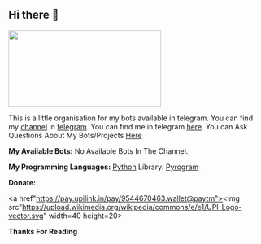 ## Hi there 👋

<img src="https://te.legra.ph/file/d33916d8cc33ff5cd7056.jpg" width=300 height=150>

This is a little organisation for my bots available in telegram. You can find my [channel](https://thehtmluser.t.me) in [telegram](telegram.org).
You can find me in telegram [here](https://thehtmluser.t.me). You can Ask Questions About My Bots/Projects [Here](https://tgdevchat.t.me)

**My Available Bots:**
No Available Bots In The Channel.

**My Programming Languages:**
[Python](https://www.google.com/url?sa=t&source=web&rct=j&url=https://www.python.org/&ved=2ahUKEwj849CN9Mv9AhWF5nMBHUvGCNMQFnoECBQQAQ&usg=AOvVaw0QREvGsjwHKp2GtoYvs1JH) Library: [Pyrogram](https://docs.pyrogram.org/)

**Donate:**

<a href"https://pay.upilink.in/pay/9544670463.wallet@paytm"><img src"https://upload.wikimedia.org/wikipedia/commons/e/e1/UPI-Logo-vector.svg" width=40 height=20>

**Thanks For Reading**
